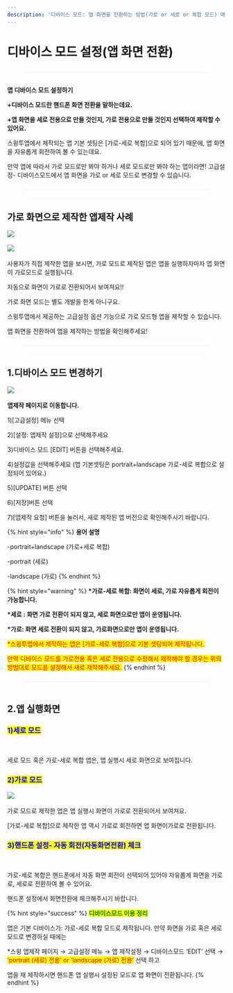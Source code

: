 ```yaml
---
description: '디바이스 모드: 앱 화면을 전환하는 방법(가로 or 세로 or 복합 모드) 매뉴얼'
---
```


# 디바이스 모드 설정(앱 화면 전환)

<figure><img src="../../.gitbook/assets/구분선 (6).PNG" alt=""><figcaption></figcaption></figure>

**앱 디바이스 모드 설정하기**

**+디바이스 모드란 핸드폰 화면 전환을 말하는데요.**

**+앱 화면을 세로 전용으로 만들 것인지, 가로 전용으로 만들 것인지 선택하여 제작할 수 있어요.**

스윙투앱에서 제작되는 앱 기본 셋팅은 \[가로-세로 복합]으로 되어 있기 때문에, 앱 화면을 자유롭게 회전하여 볼 수 있는데요.

만약 앱에 따라서 가로 모드로만 봐야 하거나 세로 모드로만 봐야 하는 앱이라면! 고급설정- 디바이스모드에서 앱 화면을 가로 or 세로 모드로 변경할 수 있습니다.

<figure><img src="../../.gitbook/assets/구분선 (6).PNG" alt=""><figcaption></figcaption></figure>

## 가로 화면으로 제작한 앱제작 사례

![](https://wp.swing2app.co.kr/wp-content/uploads/2019/02/%EC%95%84%EB%AC%B4%EC%8A%A42.png)

![](https://wp.swing2app.co.kr/wp-content/uploads/2019/02/%EC%9C%A0%EB%9F%BD%EC%A7%80%ED%95%98%EC%B2%A04.png)

사용자가 직접 제작한 앱을 보시면, 가로 모드로 제작된 앱은 앱을 실행하자마자 앱 화면이 가로모드로 실행됩니다.

자동으로 화면이 가로로 전환되어서 보여져요!!

가로 화면 모드는 별도 개발을 한게 아니구요.

스윙투앱에서 제공하는 고급설정 옵션 기능으로 가로 모드형 앱을 제작할 수 있습니다.

앱 화면을 전환하여 앱을 제작하는 방법을 확인해주세요!

<figure><img src="../../.gitbook/assets/구분선 (6).PNG" alt=""><figcaption></figcaption></figure>

## 1.디바이스 모드 변경하기

![](https://wp.swing2app.co.kr/wp-content/uploads/2019/02/%EB%94%94%EB%B0%94%EC%9D%B4%EC%8A%A4NEW1.png)

**앱제작 페이지로 이동합니다.**&#x20;

1\)\[고급설정] 메뉴 선택

2\)\[설정: 앱제작 설정]으로 선택해주세요

3\)디바이스 모드 \[EDIT] 버튼을 선택해주세요.

4\)설정값을 선택해주세요 (앱 기본셋팅은  portrait+landscape 가로-세로 복합으로 설정되어 있어요.)

5\)\[UPDATE] 버튼 선택

6\)\[저장]버튼 선택

7\)\[앱제작 요청] 버튼을 눌러서, 새로 제작된 앱 버전으로 확인해주시기 바랍니다.

{% hint style="info" %}
**용어 설명**

\-portrait+landscape (가로+세로 복합)

\-portrait (세로)

\-landscape (가로)
{% endhint %}

{% hint style="warning" %}
**\*가로-세로 복합: 화면이 세로, 가로 자유롭게 회전이 가능합니다.**

**\*세로 : 화면 가로 전환이 되지 않고, 세로 화면으로만 앱이 운영됩니다.**

**\*가로: 화면 세로 전환이 되지 않고, 가로화면으로만 앱이 운영됩니다.**

<mark style="color:red;">\*스윙투앱에서 제작하는 앱은 \[가로-세로 복합]으로 기본 셋팅되어 제작됩니다.</mark>

<mark style="color:red;">만약 디바이스 모드를 가로전용 혹은 세로 전용으로 수정해서 제작해야 할 경우는 위의 방법대로 모드를 설정해서 새로 제작해주세요.</mark>
{% endhint %}

<figure><img src="../../.gitbook/assets/구분선 (6).PNG" alt=""><figcaption></figcaption></figure>

## 2.앱 실행화면



### <mark style="color:blue;">**1)세로 모드**</mark>

<div align="left">

<img src="https://wp.swing2app.co.kr/wp-content/uploads/2019/02/%EB%94%94%EB%B0%94%EC%9D%B4%EC%8A%A4%EB%AA%A8%EB%93%9C4.png" alt="">

</div>

세로 모드 혹은 가로-세로 복합 앱은, 앱 실행시 세로 화면으로 보여집니다.



### <mark style="color:blue;">**2)가로 모드**</mark>

![](https://wp.swing2app.co.kr/wp-content/uploads/2019/02/%EB%94%94%EB%B0%94%EC%9D%B4%EC%8A%A4%EB%AA%A8%EB%93%9C6.png)

가로 모드로 제작한 앱은 앱 실행시 화면이 가로로 전환되어서 보여져요.

\[가로-세로 복합]으로 제작한 앱 역시 가로로 회전하면 앱 화면이가로로 전환됩니다.



### &#x20;<mark style="color:blue;">3)</mark><mark style="color:blue;">**핸드폰 설정- 자동 회전(자동화면전환) 체크**</mark>

<div align="left">

<img src="https://wp.swing2app.co.kr/wp-content/uploads/2019/02/%EB%94%94%EB%B0%94%EC%9D%B4%EC%8A%A4%EB%AA%A8%EB%93%9C3.png" alt="">

</div>

가로-세로 복합은 핸드폰에서 자동 화면 회전이 선택되어 있어야 자유롭게 화면을 가로로, 세로로 전환하여 볼 수 있어요.

핸드폰 설정에서 화면전환에 체크해주시기 바랍니다.

{% hint style="success" %}
<mark style="color:green;">**디바이스모드 이용 정리**</mark>

앱은 기본 디바이스가: 가로-세로 복합 모드로 제작됩니다. 만약 화면을 가로 혹은 세로 모드로 변경하실 때에는

\*스윙 앱제작 페이지 → 고급설정 메뉴 → 앱 제작설정 → 디바이스모드 ‘EDIT’ 선택 → <mark style="color:red;">‘portrait (세로) 전용‘ or ‘landscape (가로) 전용’</mark> 선택 하고

앱을 재 제작하시면 핸드폰 앱 실행시 설정된 모드로 앱 화면이 전환됩니다.
{% endhint %}



